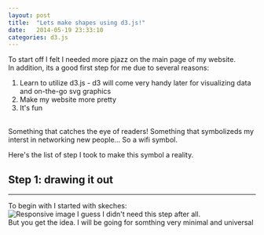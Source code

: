 ```yaml
---
layout: post
title:  "Lets make shapes using d3.js!"
date:   2014-05-19 23:33:10
categories: d3.js
---
```


To start off I felt I needed more pjazz on the main page of my website.
<br/>
In addition, its a good first step for me due to several reasons:
1. Learn to utilize d3.js - d3 will come very handy later for visualizing data and on-the-go svg graphics
2. Make my website more pretty
3. It's fun

<br/>
Something that catches the eye of readers! Something that symbolizeds my interst in networking new people... So a wifi symbol. 
<br/>

Here's the list of step I took to make this symbol a reality.

## Step 1: drawing it out
---
To begin with I started with skeches:
<br/>
<img src="http://i.imgur.com/l4g6V3T.jpg" class="img-responsive" alt="Responsive image">
I guess I didn't need this step after all.
<br/>
But you get the idea. I will be going for somthing very minimal and universal


